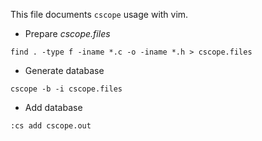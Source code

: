 This file documents `cscope` usage with vim.



- Prepare *cscope.files*

``` shell
find . -type f -iname *.c -o -iname *.h > cscope.files
```

- Generate database 

``` shell
cscope -b -i cscope.files
```

- Add database 

``` vim
:cs add cscope.out
```